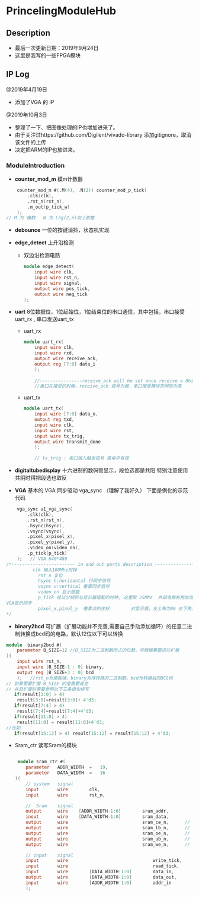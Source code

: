 # PrincelingModuleHub

## Description

- 最后一次更新日期：2019年9月24日
- 这里是我写的一些FPGA模块

## IP Log

@2019年4月19日

- 添加了VGA 的 IP

@2019年10月3日

- 整理了一下、把图像处理的IP也增加进来了。
- 由于关注过https://github.com/Digilent/vivado-library 添加gitignore，取消该文件的上传
- 决定把ARM的IP也放进来。

### ModuleIntroduction

- **counter_mod_m** 模m计数器

```verilog
    counter_mod_m #(.M(4), .N(2)) counter_mod_p_tick(
        .clk(clk),
        .rst_n(rst_n),
        .m_out(p_tick_w)
    );
// M 为 模数   N 为 Log(2,n)向上取整
```

- **debounce** 一位的按键消抖，状态机实现

- **edge_detect** 上升沿检测

  - 双边沿检测电路

    ```verilog
    module edge_detect(
        input wire clk,
        input wire rst_n,
        input wire signal,
        output wire pos_tick,
        output wire neg_tick
    );
    ```

    

- **uart**	8位数据位，1位起始位，1位结束位的串口通信，其中包括，串口接受uart_rx , 串口发送uart_tx

  - uart_rx

    ```verilog
    module uart_rx(
        input wire clk,
        input wire rxd,
        output wire receive_ack,
        output reg [7:0] data_i
        );
        
        //----------------receive_ack will be set once receive a 8bit data 
        //串口在接受的时候，receive_ack 信号为低，串口接受模块空闲则为高
    ```

  - uart_tx

    ```verilog
    module uart_tx(
        input wire [7:0] data_o,
        output reg txd,
        input wire clk,
        input wire rst,
        input wire tx_trig,
        output wire transmit_done
        );
        
        // tx_trig : 串口输入触发信号 高电平有效
    ```

- **digitaltubedisplay**	十六进制的数码管显示，段位选都是共阳 特别注意使用共阴时得把段选也取反

- **VGA** 	基本的 VGA 同步驱动 vga_sync  （理解了我好久） 下面是例化的示范代码

```verilog
    vga_sync u1_vga_sync(
        .clk(clk),
        .rst_n(rst_n),
        .hsync(hsync),
        .vsync(vsync),
        .pixel_x(pixel_x),
        .pixel_y(pixel_y),
        .video_on(video_on),
        .p_tick(p_tick)
    );   // VGA 640*480
/*------------------------ in and out ports description ----------------
          clk 输入100Mhz时钟
            rst_n 复位
            hsync h:horizontal 行同步信号
            vsync v:vertical 垂直同步信号
            video_on 显示使能
            p_tick 经过分频后与显示器适配的时钟, 这里取 25Mhz  外部电路利用此信号可以和
VGA显示同步
            pixel_x,pixel_y  像素点的坐标        对显示器，左上角为00 右下角为左边的边界, 如 		[639,479]
*/
```

- **binary2bcd**     可扩展（扩展功能并不完善,需要自己手动添加循环）的任意二进制转换成bcd码的电路，默认12位以下可以转换 

```verilog
module  binary2bcd #(
    parameter B_SIZE=12 //B_SIZE为二进制数所占的位数，可根据需要进行扩展 
)(
    input wire rst_n,
    input wire [B_SIZE-1 : 0] binary,
    output reg [B_SIZE+3 : 0] bcd
    );   //rst_n为使能端，binary为待转换的二进制数，bcd为转换后的BCD码      
// 如果需要扩展 B_SIZE 的值需要改变
// 并且扩展时需要参照以下三条语句续写
   if(result[3:0] > 4)            
    result[3:0]=result[3:0]+ 4'd3;      
   if(result[7:4] > 4)            
    result[7:4]=result[7:4]+4'd3;  
   if(result[11:8] > 4)   	   
	result[11:8] = result[11:8]+4'd3;
//比如
   if(result[15:12] > 4) result[15:12] = result[15:12] + 4'd3;
```

- Sram_ctr	读写Sram的模块

  ```verilog
  
   module sram_ctr #(
      parameter   ADDR_WIDTH  =   19,
      parameter   DATA_WIDTH  =   16
  )(
      // system   signal
      input       wire        clk,
      input       wire        rst_n,
  
      //  Sram    signal
      output      wire    [ADDR_WIDTH-1:0]        sram_addr,
      inout       wire    [DATA_WIDTH-1:0]        sram_data,
      output      wire                            sram_ce_n,      //  chip_enable
      output      wire                            sram_lb_n,      //  low_8_byte_enable
      output      wire                            sram_oe_n,      //  output_enable
      output      wire                            sram_ub_n,      //  high_8_byte_enable
      output      wire                            sram_we_n,      //  write_enable
  
      // input    signal
      input       wire                                write_tick,
      input       wire                                read_tick,
      input       wire        [DATA_WIDTH-1:0]        data_in,
      output      wire        [DATA_WIDTH-1:0]        data_out,
      input       wire        [ADDR_WIDTH-1:0]        addr_in
      );
  ```


